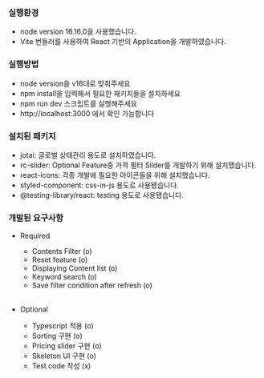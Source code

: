 ### 실행환경

- node version 16.16.0을 사용했습니다.
- Vite 번들러를 사용하여 React 기반의 Application을 개발하였습니다.

### 실행방법

- node version을 v16대로 맞춰주세요
- npm install을 입력해서 필요한 패키치들을 설치하세요
- npm run dev 스크립트를 실행해주세요
- http://localhost:3000 에서 확인 가능합니다

### 설치된 패키지

- jotai: 글로벌 상태관리 용도로 설치하였습니다.
- rc-slider: Optional Feature중 가격 필터 Silder를 개발하기 위해 설치했습니다.
- react-icons: 각종 개발에 필요한 아이콘들을 위해 설치했습니다.
- styled-component: css-in-js 용도로 사용됐습니다.
- @testing-library/react: testing 용도로 사용됐습니다.

### 개발된 요구사항

- Required

  - Contents Filter (o)
  - Reset feature (o)
  - Displaying Content list (o)
  - Keyword search (o)
  - Save filter condition after refresh (o)

  <br />

- Optional
  - Typescript 적용 (o)
  - Sorting 구현 (o)
  - Pricing slider 구현 (o)
  - Skeleton UI 구현 (o)
  - Test code 작성 (x)
